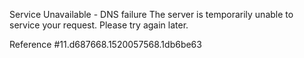 Service Unavailable - DNS failure The server is temporarily unable to service your request. Please try again later.

Reference #11.d687668.1520057568.1db6be63